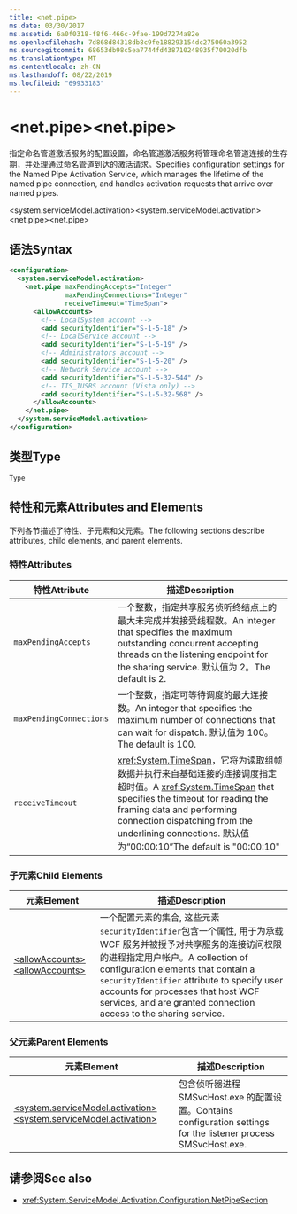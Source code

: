 ```yaml
---
title: <net.pipe>
ms.date: 03/30/2017
ms.assetid: 6a0f0318-f8f6-466c-9fae-199d7274a82e
ms.openlocfilehash: 7d868d84318db8c9fe188293154dc275060a3952
ms.sourcegitcommit: 68653db98c5ea7744fd438710248935f70020dfb
ms.translationtype: MT
ms.contentlocale: zh-CN
ms.lasthandoff: 08/22/2019
ms.locfileid: "69933183"
---
```

# <a name="netpipe"></a><span data-ttu-id="4ac28-102">\<net.pipe></span><span class="sxs-lookup"><span data-stu-id="4ac28-102">\<net.pipe></span></span>
<span data-ttu-id="4ac28-103">指定命名管道激活服务的配置设置，命名管道激活服务将管理命名管道连接的生存期，并处理通过命名管道到达的激活请求。</span><span class="sxs-lookup"><span data-stu-id="4ac28-103">Specifies configuration settings for the Named Pipe Activation Service, which manages the lifetime of the named pipe connection, and handles activation requests that arrive over named pipes.</span></span>  
  
 <span data-ttu-id="4ac28-104">\<system.serviceModel.activation></span><span class="sxs-lookup"><span data-stu-id="4ac28-104">\<system.serviceModel.activation></span></span>  
<span data-ttu-id="4ac28-105">\<net.pipe></span><span class="sxs-lookup"><span data-stu-id="4ac28-105">\<net.pipe></span></span>  
  
## <a name="syntax"></a><span data-ttu-id="4ac28-106">语法</span><span class="sxs-lookup"><span data-stu-id="4ac28-106">Syntax</span></span>  
  
```xml  
<configuration>
  <system.serviceModel.activation>
    <net.pipe maxPendingAccepts="Integer"
              maxPendingConnections="Integer"
              receiveTimeout="TimeSpan">
      <allowAccounts>
        <!-- LocalSystem account -->
        <add securityIdentifier="S-1-5-18" />
        <!-- LocalService account -->
        <add securityIdentifier="S-1-5-19" />
        <!-- Administrators account -->
        <add securityIdentifier="S-1-5-20" />
        <!-- Network Service account -->
        <add securityIdentifier="S-1-5-32-544" />
        <!-- IIS_IUSRS account (Vista only) -->
        <add securityIdentifier="S-1-5-32-568" />
      </allowAccounts>
    </net.pipe>
  </system.serviceModel.activation>
</configuration>
```  
  
## <a name="type"></a><span data-ttu-id="4ac28-107">类型</span><span class="sxs-lookup"><span data-stu-id="4ac28-107">Type</span></span>  
 `Type`  
  
## <a name="attributes-and-elements"></a><span data-ttu-id="4ac28-108">特性和元素</span><span class="sxs-lookup"><span data-stu-id="4ac28-108">Attributes and Elements</span></span>  
 <span data-ttu-id="4ac28-109">下列各节描述了特性、子元素和父元素。</span><span class="sxs-lookup"><span data-stu-id="4ac28-109">The following sections describe attributes, child elements, and parent elements.</span></span>  
  
### <a name="attributes"></a><span data-ttu-id="4ac28-110">特性</span><span class="sxs-lookup"><span data-stu-id="4ac28-110">Attributes</span></span>  
  
|<span data-ttu-id="4ac28-111">特性</span><span class="sxs-lookup"><span data-stu-id="4ac28-111">Attribute</span></span>|<span data-ttu-id="4ac28-112">描述</span><span class="sxs-lookup"><span data-stu-id="4ac28-112">Description</span></span>|  
|---------------|-----------------|  
|`maxPendingAccepts`|<span data-ttu-id="4ac28-113">一个整数，指定共享服务侦听终结点上的最大未完成并发接受线程数。</span><span class="sxs-lookup"><span data-stu-id="4ac28-113">An integer that specifies the maximum outstanding concurrent accepting threads on the listening endpoint for the sharing service.</span></span> <span data-ttu-id="4ac28-114">默认值为 2。</span><span class="sxs-lookup"><span data-stu-id="4ac28-114">The default is 2.</span></span>|  
|`maxPendingConnections`|<span data-ttu-id="4ac28-115">一个整数，指定可等待调度的最大连接数。</span><span class="sxs-lookup"><span data-stu-id="4ac28-115">An integer that specifies the maximum number of connections that can wait for dispatch.</span></span> <span data-ttu-id="4ac28-116">默认值为 100。</span><span class="sxs-lookup"><span data-stu-id="4ac28-116">The default is 100.</span></span>|  
|`receiveTimeout`|<span data-ttu-id="4ac28-117"><xref:System.TimeSpan>，它将为读取组帧数据并执行来自基础连接的连接调度指定超时值。</span><span class="sxs-lookup"><span data-stu-id="4ac28-117">A <xref:System.TimeSpan> that specifies the timeout for reading the framing data and performing connection dispatching from the underlining connections.</span></span> <span data-ttu-id="4ac28-118">默认值为“00:00:10”</span><span class="sxs-lookup"><span data-stu-id="4ac28-118">The default is "00:00:10"</span></span>|  
  
### <a name="child-elements"></a><span data-ttu-id="4ac28-119">子元素</span><span class="sxs-lookup"><span data-stu-id="4ac28-119">Child Elements</span></span>  
  
|<span data-ttu-id="4ac28-120">元素</span><span class="sxs-lookup"><span data-stu-id="4ac28-120">Element</span></span>|<span data-ttu-id="4ac28-121">描述</span><span class="sxs-lookup"><span data-stu-id="4ac28-121">Description</span></span>|  
|-------------|-----------------|  
|[<span data-ttu-id="4ac28-122">\<allowAccounts></span><span class="sxs-lookup"><span data-stu-id="4ac28-122">\<allowAccounts></span></span>](allowaccounts.md)|<span data-ttu-id="4ac28-123">一个配置元素的集合, 这些元素`securityIdentifier`包含一个属性, 用于为承载 WCF 服务并被授予对共享服务的连接访问权限的进程指定用户帐户。</span><span class="sxs-lookup"><span data-stu-id="4ac28-123">A collection of configuration elements that contain a `securityIdentifier` attribute to specify user accounts for processes that host WCF services, and are granted connection access to the sharing service.</span></span>|  
  
### <a name="parent-elements"></a><span data-ttu-id="4ac28-124">父元素</span><span class="sxs-lookup"><span data-stu-id="4ac28-124">Parent Elements</span></span>  
  
|<span data-ttu-id="4ac28-125">元素</span><span class="sxs-lookup"><span data-stu-id="4ac28-125">Element</span></span>|<span data-ttu-id="4ac28-126">描述</span><span class="sxs-lookup"><span data-stu-id="4ac28-126">Description</span></span>|  
|-------------|-----------------|  
|[<span data-ttu-id="4ac28-127">\<system.serviceModel.activation></span><span class="sxs-lookup"><span data-stu-id="4ac28-127">\<system.serviceModel.activation></span></span>](system-servicemodel-activation.md)|<span data-ttu-id="4ac28-128">包含侦听器进程 SMSvcHost.exe 的配置设置。</span><span class="sxs-lookup"><span data-stu-id="4ac28-128">Contains configuration settings for the listener process SMSvcHost.exe.</span></span>|  
  
## <a name="see-also"></a><span data-ttu-id="4ac28-129">请参阅</span><span class="sxs-lookup"><span data-stu-id="4ac28-129">See also</span></span>

- <xref:System.ServiceModel.Activation.Configuration.NetPipeSection>
